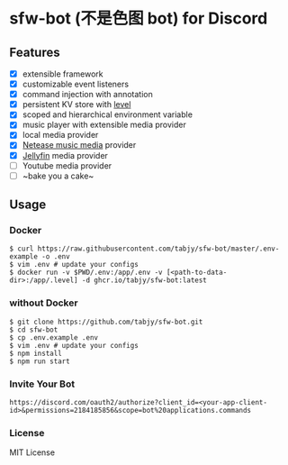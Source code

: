 # sfw-bot (不是色图 bot) for Discord

## Features

- [x] extensible framework
- [x] customizable event listeners 
- [x] command injection with annotation
- [x] persistent KV store with [level](https://github.com/Level/level)
- [x] scoped and hierarchical environment variable
- [x] music player with extensible media provider
- [x] local media provider
- [x] [Netease music media](http://music.163.com/) provider
- [x] [Jellyfin](https://jellyfin.org/) media provider
- [ ] Youtube media provider
- [ ] ~bake you a cake~ 

## Usage

### Docker 

```
$ curl https://raw.githubusercontent.com/tabjy/sfw-bot/master/.env-example -o .env
$ vim .env # update your configs
$ docker run -v $PWD/.env:/app/.env -v [<path-to-data-dir>:/app/.level] -d ghcr.io/tabjy/sfw-bot:latest
```

### without Docker

```
$ git clone https://github.com/tabjy/sfw-bot.git
$ cd sfw-bot
$ cp .env.example .env
$ vim .env # update your configs
$ npm install
$ npm run start
```

### Invite Your Bot

```
https://discord.com/oauth2/authorize?client_id=<your-app-client-id>&permissions=2184185856&scope=bot%20applications.commands
```

### License

MIT License


